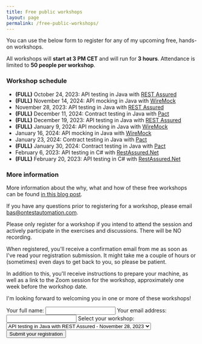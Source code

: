 ```yaml
---
title: Free public workshops
layout: page
permalink: /free-public-workshops/
---
```

You can use the below form to register for any of my upcoming free, hands-on workshops.
<!--**All workshops are fully booked at the moment. I'm looking for additional dates, so please be patient.**-->

All workshops will **start at 3 PM CET** and will run for **3 hours**. Attendance is limited to **50 people per workshop**.

### Workshop schedule
* **(FULL)** October 24, 2023: API testing in Java with [REST Assured](https://rest-assured.io)
* **(FULL)** November 14, 2024: API mocking in Java with [WireMock](https://wiremock.org)
* November 28, 2023: API testing in Java with [REST Assured](https://rest-assured.io)
* **(FULL)** December 11, 2024: Contract testing in Java with [Pact](https://docs.pact.io)
* **(FULL)** December 19, 2023: API testing in Java with [REST Assured](https://rest-assured.io)
* **(FULL)** January 9, 2024: API mocking in Java with [WireMock](https://wiremock.org)
* January 16, 2024: API mocking in Java with [WireMock](https://wiremock.org)
* January 23, 2024: Contract testing in Java with [Pact](https://docs.pact.io)
* **(FULL)** January 30, 2024: Contract testing in Java with [Pact](https://docs.pact.io)
* February 6, 2023: API testing in C# with [RestAssured.Net](https://github.com/basdijkstra/rest-assured-net)
* **(FULL)** February 20, 2023: API testing in C# with [RestAssured.Net](https://github.com/basdijkstra/rest-assured-net)

### More information
More information about the why, what and how of these free workshops can be found [in this blog post](/free-public-workshops-a-new-initiative/). 

If you have any questions prior to registering for a workshop, please email bas@ontestautomation.com.

Please only register for a workshop if you intend to attend the session and actively participate in the exercises and discussions. There will be NO recording.  

When registered, you'll receive a confirmation email from me as soon as I've read your registration submission. It might take me a couple of hours or (sometimes) even days to get back to you, so please be patient.

In addition to this, you'll receive instructions to prepare your machine, as well as a link to the Zoom session for the workshop, approximately one week before the workshop date.

I'm looking forward to welcoming you in one or more of these workshops!

<form action="https://formspree.io/f/mvojwyyo" method="POST">
  <label>
    Your full name:
    <input type="text" name="fullname" required>
  </label>
  <label>
    Your email address:
    <input type="email" name="email" required>
  </label>
  <label for="workshop">Select your workshop:</label>
  <select name="workshop" id="workshop">
    <option value="rest-assured-nov-2023">API testing in Java with REST Assured - November 28, 2023</option>
    <option value="wiremock-jan-2024-2">API mocking in Java with WireMock - January 16, 2024</option>
    <option value="contract-testing-jan-2024-2">Contract testing in Java with Pact - January 23, 2024</option>
    <option value="rest-assured-net-feb-2024-2">API testing in C# with RestAssured.Net - February 6, 2024</option>
  </select>
  <br/>
  <button type="submit">Submit your registration</button>
</form>